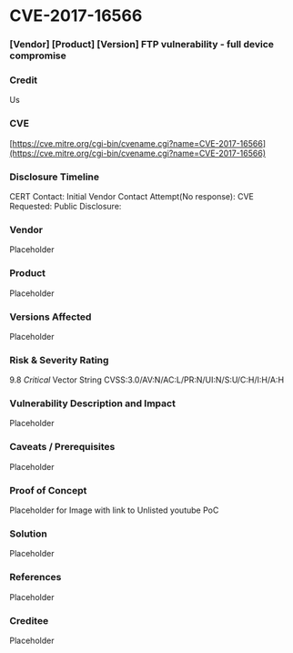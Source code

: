 # CVE-2017-16566

### [Vendor] [Product] [Version] FTP vulnerability - full device compromise

### Credit  
Us

### CVE
[https://cve.mitre.org/cgi-bin/cvename.cgi?name=CVE-2017-16566](https://cve.mitre.org/cgi-bin/cvename.cgi?name=CVE-2017-16566)

### Disclosure Timeline  
CERT Contact:
Initial Vendor Contact Attempt(No response):
CVE Requested:
Public Disclosure:

### Vendor  
Placeholder

### Product  
Placeholder

### Versions Affected  
Placeholder

### Risk & Severity Rating
9.8 *Critical*
  Vector String
  CVSS:3.0/AV:N/AC:L/PR:N/UI:N/S:U/C:H/I:H/A:H
  
### Vulnerability Description and Impact 
Placeholder

### Caveats / Prerequisites 
Placeholder

### Proof of Concept 
Placeholder for Image with link to Unlisted youtube PoC

### Solution 
Placeholder

### References 
Placeholder

### Creditee 
Placeholder
